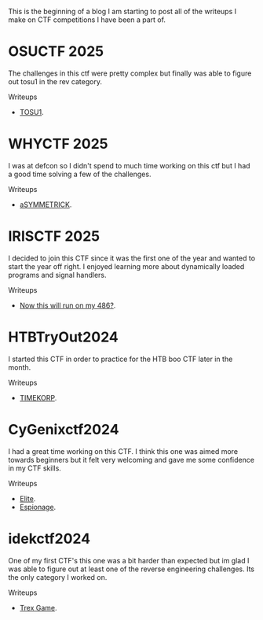 This is the beginning of a blog I am starting to post all of the writeups I make on CTF competitions I have been a part of.

<h1>OSUCTF 2025</h1>  
<p>
   The challenges in this ctf were pretty complex but finally was able to figure out tosu1 in the rev category.
</p> 

Writeups
<ul>
    <li>  
        <a href="https://github.com/acwDevs/CTF-Writeups/blob/main/osuctf/tosu1/tosu1.exe%20Writeup.MD">TOSU1</a>.
    </li>
</ul>



<h1>WHYCTF 2025</h1>  
<p>
    I was at defcon so I didn't spend to much time working on this ctf but I had a good time solving a few of the challenges.
</p>  

Writeups
<ul>
    <li>
        <a href="https://github.com/acwDevs/CTF-Writeups/blob/main/WHY2025CTF/aSYMMETRICK/WHYCTF25-aSYMMETRICK.md">aSYMMETRICK</a>.
    </li>
</ul>


<h1>IRISCTF 2025</h1>  
<p>
    I decided to join this CTF since it was the first one of the year and wanted to start the year off right. I enjoyed learning more about dynamically loaded programs and signal handlers.
</p>  

Writeups
<ul>
    <li>
        <a href="https://github.com/acwDevs/CTF-Writeups/blob/main/IRISCTF-2025.pdf">Now this will run on my 486?</a>.
    </li>
</ul>



<h1>HTBTryOut2024</h1>  
<p>
    I started this CTF in order to practice for the HTB boo CTF later in the month.
</p>  

Writeups
<ul>
    <li>
        <a href="https://github.com/acwDevs/CTF-Writeups/blob/main/HTB%20TIMEKORP%20CTF.pdf">TIMEKORP</a>.
    </li>
</ul>


<h1>CyGenixctf2024</h1>  
<p>
    I had a great time working on this CTF. I think this one was aimed more towards beginners but it felt very welcoming and gave me some confidence in my CTF skills.
</p>

Writeups
<ul>
    <li>
        <a href="https://github.com/acwDevs/CTF-Writeups/blob/main/Elite-cygenix.pdf">Elite</a>.
    </li>
    <li>
        <a href="https://github.com/acwDevs/CTF-Writeups/blob/main/Espionage-cygenix.pdf">Espionage</a>.
    </li>
</ul>


<h1>idekctf2024</h1>  
<p>
    One of my first CTF's this one was a bit harder than expected but im glad I was able to figure out at least one of the reverse engineering challenges. Its the only category I worked on.
</p>  

Writeups
<ul>
    <li>
        <a href="https://github.com/acwDevs/idekCTF2024/blob/main/Trex%20game.pdf">Trex Game</a>.
    </li>
</ul>
